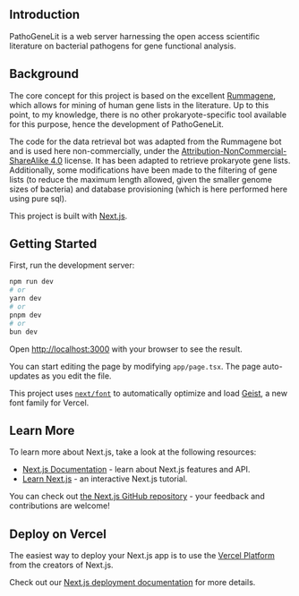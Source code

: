 ## Introduction

PathoGeneLit is a web server harnessing the open access scientific literature
on bacterial pathogens for gene functional analysis.

## Background

The core concept for this project is based on the excellent
[Rummagene](https://github.com/MaayanLab/rummagene), which allows for mining
of human gene lists in the literature. Up to this point, to my knowledge,
there is no other prokaryote-specific tool available for this purpose, hence
the development of PathoGeneLit.

The code for the data retrieval bot was adapted from the Rummagene bot
and is used here non-commercially, under the
[Attribution-NonCommercial-ShareAlike 4.0](https://github.com/MaayanLab/rummagene/blob/main/LICENSE)
license. It has been adapted to retrieve prokaryote gene lists. Additionally,
some modifications have been made to the filtering of gene lists (to reduce
the maximum length allowed, given the smaller genome sizes of bacteria) and
database provisioning (which is here performed here using pure sql).

This project is built with [Next.js](https://nextjs.org).

## Getting Started

First, run the development server:

```bash
npm run dev
# or
yarn dev
# or
pnpm dev
# or
bun dev
```

Open [http://localhost:3000](http://localhost:3000) with your browser to see the result.

You can start editing the page by modifying `app/page.tsx`. The page auto-updates as you edit the file.

This project uses [`next/font`](https://nextjs.org/docs/app/building-your-application/optimizing/fonts) to automatically optimize and load [Geist](https://vercel.com/font), a new font family for Vercel.

## Learn More

To learn more about Next.js, take a look at the following resources:

- [Next.js Documentation](https://nextjs.org/docs) - learn about Next.js features and API.
- [Learn Next.js](https://nextjs.org/learn) - an interactive Next.js tutorial.

You can check out [the Next.js GitHub repository](https://github.com/vercel/next.js) - your feedback and contributions are welcome!

## Deploy on Vercel

The easiest way to deploy your Next.js app is to use the [Vercel Platform](https://vercel.com/new?utm_medium=default-template&filter=next.js&utm_source=create-next-app&utm_campaign=create-next-app-readme) from the creators of Next.js.

Check out our [Next.js deployment documentation](https://nextjs.org/docs/app/building-your-application/deploying) for more details.

